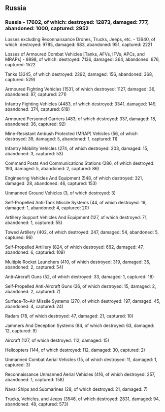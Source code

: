 
 
 ## Russia
 
 ### Russia - 17602, of which: destroyed: 12873, damaged: 777, abandoned: 1000, captured: 2952

 Losses excluding Reconnaissance Drones, Trucks, Jeeps, etc. - 13640, of which: destroyed: 9785, damaged: 683, abandoned: 951, captured: 2221

 Losses of Armoured Combat Vehicles [Tanks, AFVs, IFVs, APCs, and MRAPs] - 9898, of which: destroyed: 7136, damaged: 364, abandoned: 876, captured: 1522

 

 

 Tanks (3345, of which destroyed: 2292, damaged: 156, abandoned: 368, captured: 529)

 Armoured Fighting Vehicles (1531, of which destroyed: 1127, damaged: 36, abandoned: 97, captured: 271)

 Infantry Fighting Vehicles (4483, of which destroyed: 3341, damaged: 149, abandoned: 374, captured: 619)

 Armoured Personnel Carriers (483, of which destroyed: 337, damaged: 18, abandoned: 36, captured: 92)

 Mine-Resistant Ambush Protected (MRAP) Vehicles (56, of which destroyed: 39, damaged: 5, abandoned: 1, captured: 11)

 Infantry Mobility Vehicles (274, of which destroyed: 203, damaged: 15, abandoned: 3, captured: 53)

 Command Posts And Communications Stations (286, of which destroyed: 193, damaged: 5, abandoned: 2, captured: 86)

 Engineering Vehicles And Equipment (548, of which destroyed: 321, damaged: 28, abandoned: 46, captured: 153)

 Unmanned Ground Vehicles (3, of which destroyed: 3)

 Self-Propelled Anti-Tank Missile Systems (44, of which destroyed: 19, damaged: 1, abandoned: 4, captured: 20)

 Artillery Support Vehicles And Equipment (127, of which destroyed: 71, abandoned: 1, captured: 55)

 Towed Artillery (402, of which destroyed: 247, damaged: 54, abandoned: 5, captured: 96)

 Self-Propelled Artillery (824, of which destroyed: 662, damaged: 47, abandoned: 6, captured: 109)

 Multiple Rocket Launchers (410, of which destroyed: 319, damaged: 35, abandoned: 2, captured: 54)

 Anti-Aircraft Guns (52, of which destroyed: 33, damaged: 1, captured: 18)

 Self-Propelled Anti-Aircraft Guns (26, of which destroyed: 15, damaged: 2, abandoned: 2, captured: 7)

 Surface-To-Air Missile Systems (270, of which destroyed: 197, damaged: 45, abandoned: 4, captured: 24)

 Radars (78, of which destroyed: 47, damaged: 21, captured: 10)

 Jammers And Deception Systems (84, of which destroyed: 63, damaged: 12, captured: 9)

 Aircraft (127, of which destroyed: 112, damaged: 15)

 Helicopters (144, of which destroyed: 112, damaged: 30, captured: 2)

 Unmanned Combat Aerial Vehicles (15, of which destroyed: 11, damaged: 1, captured: 3)

 Reconnaissance Unmanned Aerial Vehicles (416, of which destroyed: 257, abandoned: 1, captured: 158)

 Naval Ships and Submarines (28, of which destroyed: 21, damaged: 7)

 Trucks, Vehicles, and Jeeps (3546, of which destroyed: 2831, damaged: 94, abandoned: 48, captured: 573)


